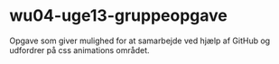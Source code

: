 # wu04-uge13-gruppeopgave
Opgave som giver mulighed for at samarbejde ved hjælp af GitHub og udfordrer på css animations området.
